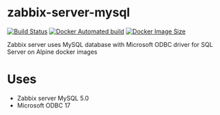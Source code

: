 # zabbix-server-mysql
[![Build Status](https://img.shields.io/docker/cloud/build/idscan/zabbix-server-mysql)](https://hub.docker.com/r/idscan/zabbix-server-mysql)
[![Docker Automated build](https://img.shields.io/docker/cloud/automated/idscan/zabbix-server-mysql)](https://hub.docker.com/r/idscan/zabbix-server-mysql)
[![Docker Image Size](https://img.shields.io/docker/image-size/idscan/zabbix-server-mysql)](https://hub.docker.com/r/idscan/zabbix-server-mysql)

Zabbix server uses MySQL database with Microsoft ODBC driver for SQL Server on Alpine docker images

# Uses

  * Zabbix server MySQL 5.0
  * Microsoft ODBC 17
